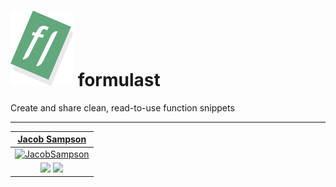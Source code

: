 # ![](public/images/logo.svg) formulast 

Create and share clean, read-to-use function snippets

---

| <a href="https://sampsonjacob.com" target="_blank">**Jacob Sampson**</a> |
| :----------------------------------------------------------: |
| [![JacobSampson](https://avatars3.githubusercontent.com/u/42616056?s=200&v=4)](http://sampsonjacob.com) |
| <a href="http://linkedin.com/in/jacob-i-sampson" target="_blank"><img src="https://img.shields.io/badge/LinkedIn-0077B5?style=for-the-badge&logo=linkedin&logoColor=white"></a> <a href="mailto: jacob.samps@gmail.com"><img src="https://img.shields.io/badge/Gmail-D14836?style=for-the-badge&logo=gmail&logoColor=white"></a>  |
